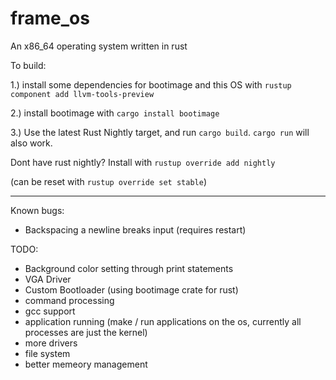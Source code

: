 # frame_os
An x86_64 operating system written in rust

To build:

1.) install some dependencies for bootimage and this OS with `rustup component add llvm-tools-preview`

2.) install bootimage with `cargo install bootimage`

3.) Use the latest Rust Nightly target, and run `cargo build`. `cargo run` will also work.

Dont have rust nightly? Install with `rustup override add nightly`

(can be reset with `rustup override set stable`)


----------------
Known bugs:

 - Backspacing a newline breaks input (requires restart)
 
 
TODO:
 - Background color setting through print statements
 - VGA Driver
 - Custom Bootloader (using bootimage crate for rust)
 - command processing
 - gcc support
 - application running (make / run applications on the os, currently all processes are just the kernel)
 - more drivers
 - file system
 - better memeory management

